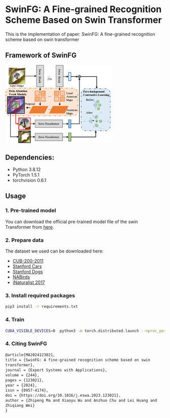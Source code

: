 # SwinFG: A Fine-grained Recognition Scheme Based on Swin Transformer

This is the implementation of paper: SwinFG: A fine-grained recognition scheme based on swin transformer

## Framework of SwinFG
<img src="./architecture.png" style="zoom:33%;" />

## Dependencies:
+ Python 3.8.12
+ PyTorch 1.5.1
+ torchvision 0.6.1

## Usage
### 1. Pre-trained model

You can download the official pre-trained model file of the swin Transformer from [here](https://github.com/microsoft/Swin-Transformer). 

### 2. Prepare data
The dataset we used can be downloaded here: 

+ [CUB-200-2011](http://www.vision.caltech.edu/visipedia/CUB-200-2011.html)
+ [Stanford Cars](https://ai.stanford.edu/~jkrause/cars/car_dataset.html)
+ [Stanford Dogs](http://vision.stanford.edu/aditya86/ImageNetDogs/)
+ [NABirds](http://dl.allaboutbirds.org/nabirds)
+ [iNaturalist 2017](https://github.com/visipedia/inat_comp/tree/master/2017)

### 3. Install required packages

```bash
pip3 install -r requirements.txt
```

### 4. Train

```bash
CUDA_VISIBLE_DEVICES=0  python3 -m torch.distributed.launch --nproc_per_node 1 train.py --dataset CUB --name myTrain 
```

### 4. Citing SwinFG

```
@article{MA2024123021,
title = {SwinFG: A fine-grained recognition scheme based on swin transformer},
journal = {Expert Systems with Applications},
volume = {244},
pages = {123021},
year = {2024},
issn = {0957-4174},
doi = {https://doi.org/10.1016/j.eswa.2023.123021},
author = {Zhipeng Ma and Xiaoyu Wu and Anzhuo Chu and Lei Huang and Zhiqiang Wei}
}
```
